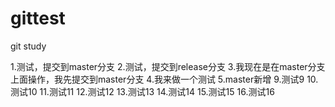 # gittest
git study

1.测试，提交到master分支
2.测试，提交到release分支
3.我现在是在master分支上面操作，我先提交到master分支
4.我来做一个测试
5.master新增
9.测试9
10.测试10
11.测试11
12.测试12
13.测试13
14.测试14
15.测试15
16.测试16